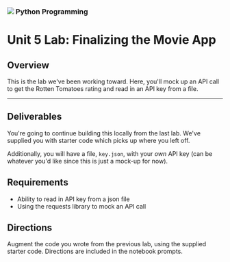 ### ![](https://ga-dash.s3.amazonaws.com/production/assets/logo-9f88ae6c9c3871690e33280fcf557f33.png) Python Programming

<!---
This assignment was developed by Cody.

Questions? Comments?
1. Log an issue to this repo to alert me of a problem.
2. Suggest an edit yourself by forking this repo, making edits, and submitting a pull request with your changes back to our master branch.
3. Cody isn't in GA, so hit me up on Slack instead at @zoe.lubitz.
--->


# Unit 5 Lab: Finalizing the Movie App

## Overview

This is the lab we've been working toward. Here, you'll mock up an API call to get the Rotten Tomatoes rating and read in an API key from a file.

------------

## Deliverables

You're going to continue building this locally from the last lab. We've supplied you with starter code which picks up where you left off.

Additionally, you will have a file, `key.json`, with your *own* API key (can be whatever you'd like since this is just a mock-up for now).

## Requirements

- Ability to read in API key from a json file
- Using the requests library to mock an API call

## Directions

Augment the code you wrote from the previous lab, using the supplied starter code. Directions are included in the notebook prompts.